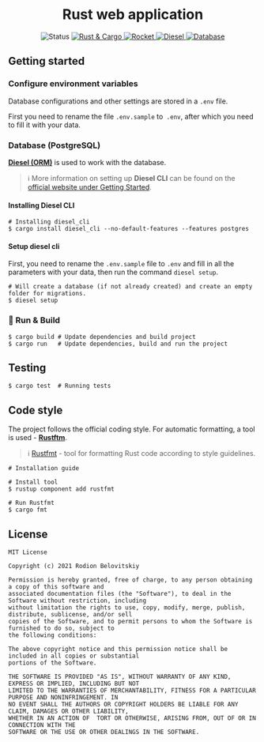 <h1 style="text-align: center;">Rust web application</h1>

<p align="center">
    <a>
      <img src="https://img.shields.io/badge/Status-in%20progress-success?style=for-the-badge" alt="Status">
  </a>

  <a href="https://www.rust-lang.org/">
      <img src="https://img.shields.io/badge/Rust%20%26%20Cargo-1.54.0-blueviolet?style=for-the-badge" alt="Rust & Cargo">
  </a>

  <a href="https://rocket.rs/">
      <img src="https://img.shields.io/badge/Rocket-0.5.0--rc.1-blue?style=for-the-badge" alt="Rocket">
  </a>

  <a href="https://diesel.rs/">
      <img src="https://img.shields.io/badge/Diesel-1.4.7-yellow?style=for-the-badge" alt="Diesel">
  </a>

  <a href="https://www.postgresql.org/">
      <img src="https://img.shields.io/badge/Database-PostgreSQL-blueviolet?style=for-the-badge" alt="Database">
  </a>
</p>

## Getting started

### Configure environment variables

Database configurations and other settings are stored in a `.env` file.

First you need to rename the file `.env.sample` to` .env`, after which you need to fill it with your data.

### Database (PostgreSQL)

[**Diesel (ORM)**][diesel] is used to work with the database.

> :information_source: More information on setting up **Diesel CLI** can be found on the [official website under Getting Started][diesel-getting-started].

#### Installing Diesel CLI

```shell
# Installing diesel_cli
$ cargo install diesel_cli --no-default-features --features postgres
```

#### Setup diesel cli

First, you need to rename the `.env.sample` file to `.env` and fill in all the parameters with your data, then run the
command `diesel setup`.

```shell
# Will create a database (if not already created) and create an empty folder for migrations. 
$ diesel setup 
```

### :rocket: Run & Build

```shell
$ cargo build # Update dependencies and build project
$ cargo run   # Update dependencies, build and run the project
```

## Testing

```shell
$ cargo test  # Running tests
```

## Code style

The project follows the official coding style. For automatic formatting, a tool is used - [**Rustftm**][rustfmt].

> :information_source: [Rustfmt][rustfmt] - tool for formatting Rust code according to style guidelines.

```shell
# Installation guide 

# Install tool
$ rustup component add rustfmt

# Run Rustfmt
$ cargo fmt
```

## License

```
MIT License

Copyright (c) 2021 Rodion Belovitskiy

Permission is hereby granted, free of charge, to any person obtaining a copy of this software and
associated documentation files (the "Software"), to deal in the Software without restriction, including
without limitation the rights to use, copy, modify, merge, publish, distribute, sublicense, and/or sell
copies of the Software, and to permit persons to whom the Software is furnished to do so, subject to
the following conditions:

The above copyright notice and this permission notice shall be included in all copies or substantial
portions of the Software.

THE SOFTWARE IS PROVIDED "AS IS", WITHOUT WARRANTY OF ANY KIND, EXPRESS OR IMPLIED, INCLUDING BUT NOT
LIMITED TO THE WARRANTIES OF MERCHANTABILITY, FITNESS FOR A PARTICULAR PURPOSE AND NONINFRINGEMENT. IN
NO EVENT SHALL THE AUTHORS OR COPYRIGHT HOLDERS BE LIABLE FOR ANY CLAIM, DAMAGES OR OTHER LIABILITY,
WHETHER IN AN ACTION OF  TORT OR OTHERWISE, ARISING FROM, OUT OF OR IN CONNECTION WITH THE
SOFTWARE OR THE USE OR OTHER DEALINGS IN THE SOFTWARE.
```

[rustfmt]: https://github.com/rust-lang/rustfmt "Rustfmt - tool for formatting Rust code"

[diesel-getting-started]: https://diesel.rs/guides/getting-started "Diesel - Getting Started"

[diesel]: https://diesel.rs/ "A safe, extensible ORM and Query Builder for Rust"